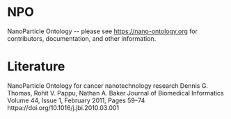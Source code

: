 NPO
===

NanoParticle Ontology -- please see https://nano-ontology.org for contributors, documentation, and other information.


Literature
==========

NanoParticle Ontology for cancer nanotechnology research
Dennis G. Thomas, Rohit V. Pappu, Nathan A. Baker
Journal of Biomedical Informatics
Volume 44, Issue 1, February 2011, Pages 59–74
httpa://doi.org/10.1016/j.jbi.2010.03.001
